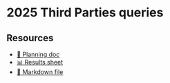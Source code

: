 # 2025 Third Parties queries

<!--
  This directory contains all of the 2025 Third Parties chapter queries.

  Each query should have a corresponding `metric_name.sql` file.
  Note that readers are linked to this directory, so try to make the SQL file names descriptive for easy browsing.

  Analysts: if helpful, you can use this README to give additional info about the queries.
-->

## Resources

- [📄 Planning doc][~google-doc]
- [📊 Results sheet][~google-sheets]
- [📝 Markdown file][~chapter-markdown]

[~google-doc]: https://docs.google.com/document/d/1HAvfc_ZZfBhO-d7TlUxoZKYSRmYVPruicfEHavrpiiE/
[~google-sheets]: https://docs.google.com/spreadsheets/d/1FPssodcLgX8iFWFXDrthWVkBCUTl5_IJon2cyaZVudU
[~chapter-markdown]: https://github.com/HTTPArchive/almanac.httparchive.org/tree/main/src/content/en/2025/third-parties.md
